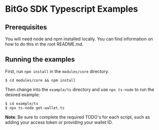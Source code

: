 # BitGo SDK Typescript Examples

## Prerequisites

You will need node and npm installed locally. You can find information on how to do this in the root README.md.

## Running the examples

First, run `npm install` in the `modules/core` directory.

```
$ cd modules/core && npm install 
```

Then change into the `example/ts` directory and use `npx ts-node` to run the  desired example:

```
$ cd example/ts
$ npx ts-node get-wallet.ts
```

**Note**: Be sure to complete the required TODO's for each script, such as adding your access token or providing your wallet ID.
